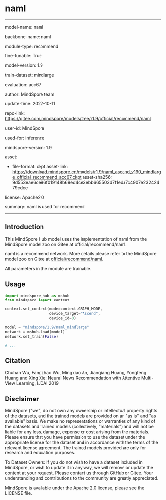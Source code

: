 # naml

---

model-name: naml

backbone-name: naml

module-type: recommend

fine-tunable: True

model-version: 1.9

train-dataset: mindlarge

evaluation: acc67

author: MindSpore team

update-time: 2022-10-11

repo-link: <https://gitee.com/mindspore/models/tree/r1.9/official/recommend/naml>

user-id: MindSpore

used-for: inference

mindspore-version: 1.9

asset:

-
    file-format: ckpt
    asset-link: <https://download.mindspore.cn/models/r1.9/naml_ascend_v190_mindlarge_official_recommend_acc67.ckpt>
    asset-sha256: 9d553eae6ce96f019148b69ed4ce3ebb665503d7f1eda7c4907e23242479cdce

license: Apache2.0

summary: naml is used for recommend

---

## Introduction

This MindSpore Hub model uses the implementation of naml from the MindSpore model zoo on Gitee at official/recommend/naml.

naml is a recommend network. More details please refer to the MindSpore model zoo on Gitee at [official/recommend/naml](https://gitee.com/mindspore/models/blob/r1.9/official/recommend/naml/README.md).

All parameters in the module are trainable.

## Usage

```python
import mindspore_hub as mshub
from mindspore import context

context.set_context(mode=context.GRAPH_MODE,
                    device_target="Ascend",
                    device_id=0)

model = "mindspore/1.9/naml_mindlarge"
network = mshub.load(model)
network.set_train(False)

# ...
```

## Citation

Chuhan Wu, Fangzhao Wu, Mingxiao An, Jianqiang Huang, Yongfeng Huang and Xing Xie: Neural News Recommendation with Attentive Multi-View Learning, IJCAI 2019

## Disclaimer

MindSpore ("we") do not own any ownership or intellectual property rights of the datasets, and the trained models are provided on an "as is" and "as available" basis. We make no representations or warranties of any kind of the datasets and trained models (collectively, “materials”) and will not be liable for any loss, damage, expense or cost arising from the materials. Please ensure that you have permission to use the dataset under the appropriate license for the dataset and in accordance with the terms of the relevant license agreement. The trained models provided are only for research and education purposes.

To Dataset Owners: If you do not wish to have a dataset included in MindSpore, or wish to update it in any way, we will remove or update the content at your request. Please contact us through GitHub or Gitee. Your understanding and contributions to the community are greatly appreciated.

MindSpore is available under the Apache 2.0 license, please see the LICENSE file.
